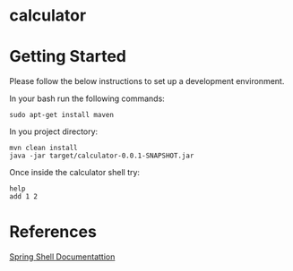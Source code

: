 calculator
=======

# Getting Started

Please follow the below instructions to set up a development environment.

In your bash run the following commands:

    sudo apt-get install maven

In you project directory:

    mvn clean install
    java -jar target/calculator-0.0.1-SNAPSHOT.jar
    
Once inside the calculator shell try:
    
    help
    add 1 2
    
# References

[Spring Shell Documentattion](https://docs.spring.io/spring-shell/docs/current-SNAPSHOT/reference/htmlsingle/)    

     
